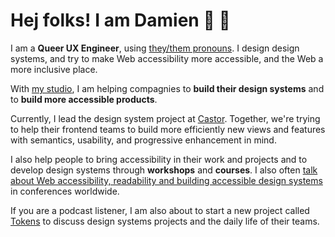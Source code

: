 # Hej folks! I am Damien 👋 🦝 

I am a **Queer UX Engineer**, using [they/them pronouns](https://pronoun.is/them). I design design systems, and try to make Web accessibility more accessible, and the Web a more inclusive place.

With [my studio](https://raccoon.studio), I am helping compagnies to **build their design systems** and to **build more accessible products**.

Currently, I lead the design system project at [Castor](https://castoredc.com). Together, we're trying to help their frontend teams to build more efficiently new views and features with semantics, usability, and progressive enhancement in mind.

I also help people to bring accessibility in their work and projects and to develop design systems through **workshops** and **courses**. 
I also often [talk about Web accessibility, readability and building accessible design systems](https://speaking.raccoon.studio) in conferences worldwide.

If you are a podcast listener, I am also about to start a new project called [Tokens](https://podcast.tokens.systems) to discuss design systems projects and the daily life of their teams.
